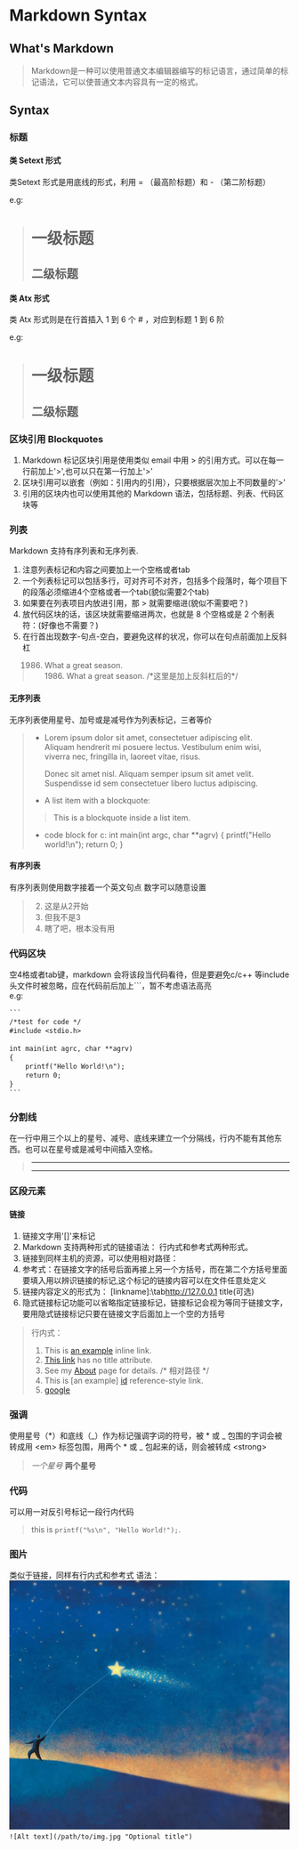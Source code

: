 # Markdown Syntax

## What's Markdown
>Markdown是一种可以使用普通文本编辑器编写的标记语言，通过简单的标记语法，它可以使普通文本内容具有一定的格式。

## Syntax

### 标题
#### 类 Setext 形式
类Setext 形式是用底线的形式，利用 = （最高阶标题）和 - （第二阶标题）

e.g:
>一级标题
>=========
>二级标题
>---------


#### 类 Atx 形式
类 Atx 形式则是在行首插入 1 到 6 个 # ，对应到标题 1 到 6 阶

e.g:
># 一级标题
>## 二级标题

### 区块引用 Blockquotes
1. 	Markdown 标记区块引用是使用类似 email 中用 > 的引用方式。可以在每一行前加上'>',也可以只在第一行加上'>'
2. 	区块引用可以嵌套（例如：引用内的引用），只要根据层次加上不同数量的'>'
3. 	引用的区块内也可以使用其他的 Markdown 语法，包括标题、列表、代码区块等

### 列表  
Markdown 支持有序列表和无序列表.

1.	注意列表标记和内容之间要加上一个空格或者tab  
2.	一个列表标记可以包括多行，可对齐可不对齐，包括多个段落时，每个项目下的段落必须缩进4个空格或者一个tab(貌似需要2个tab)  
3.	如果要在列表项目内放进引用，那 > 就需要缩进(貌似不需要吧？)
4.	放代码区块的话，该区块就需要缩进两次，也就是 8 个空格或是 2 个制表符：(好像也不需要？)
5.	在行首出现数字-句点-空白，要避免这样的状况，你可以在句点前面加上反斜杠  
>	1986. What a great season.  
>	1986\. What a great season. /\*这里是加上反斜杠后的\*/  

#### 无序列表
无序列表使用星号、加号或是减号作为列表标记，三者等价

>    
>*	Lorem ipsum dolor sit amet, consectetuer adipiscing elit.  
>	Aliquam hendrerit mi posuere lectus. Vestibulum enim wisi,  
>	viverra nec, fringilla in, laoreet vitae, risus.
>    
>		Donec sit amet nisl. Aliquam semper ipsum sit amet velit.  
>		Suspendisse id sem consectetuer libero luctus adipiscing.  
>	 
>+	A list item with a blockquote:
>	> This is a blockquote
>	> inside a list item. 
>-	code block for c:
>		int main(int argc, char **agrv)
>		{
>			printf("Hello world!\n");
>			return 0;
>		}  
>    

#### 有序列表
有序列表则使用数字接着一个英文句点
数字可以随意设置

>   
>	2. 这是从2开始
>	4. 但我不是3
>	5. 瞎了吧，根本没有用
>	

### 代码区块
空4格或者tab键，markdown 会将该段当代码看待，但是要避免c/c++ 等include头文件时被忽略，应在代码前后加上```，暂不考虑语法高亮  
e.g:

	```
	/*test for code */
	#include <stdio.h>

	int main(int agrc, char **agrv)
	{
		printf("Hello World!\n");
		return 0;
	} 
	```

### 分割线
在一行中用三个以上的星号、减号、底线来建立一个分隔线，行内不能有其他东西。也可以在星号或是减号中间插入空格。  
> 	***
>	- - - 

### 区段元素
#### 链接
1.	链接文字用'[]'来标记
2.	Markdown 支持两种形式的链接语法： 行内式和参考式两种形式。
3.	链接到同样主机的资源，可以使用相对路径：
4.	参考式：在链接文字的括号后面再接上另一个方括号，而在第二个方括号里面要填入用以辨识链接的标记,这个标记的链接内容可以在文件任意处定义
5.	链接内容定义的形式为：
	[linkname]:\tab<http://127.0.0.1> title(可选)
6.	隐式链接标记功能可以省略指定链接标记，链接标记会视为等同于链接文字，要用隐式链接标记只要在链接文字后面加上一个空的方括号
>	行内式：
>	1.	This is [an example](http://example.com/ "Title") inline link.  
>	2.	[This link](http://example.net/) has no title attribute.  
>	3.	See my [About](/about/) page for details. /\* 相对路径 \*/  
>	4.	[id]:	http://example.com/  "Optional Title Here" 
>	This is [an example] [id] reference-style link.
>	5.	[google]:	http://google.com
>	[google][]

### 强调
使用星号（*）和底线（_）作为标记强调字词的符号，被 * 或 _ 包围的字词会被转成用 &lt;em&gt; 标签包围，用两个 * 或 _ 包起来的话，则会被转成 &lt;strong&gt;
>	*一个星号*
>	**两个星号**

### 代码
可以用一对反引号标记一段行内代码
> 	this is `printf("%s\n", "Hello World!");`.

### 图片
类似于链接，同样有行内式和参考式
语法：
![picname](img.jpg)
`![Alt text](/path/to/img.jpg "Optional title")`


